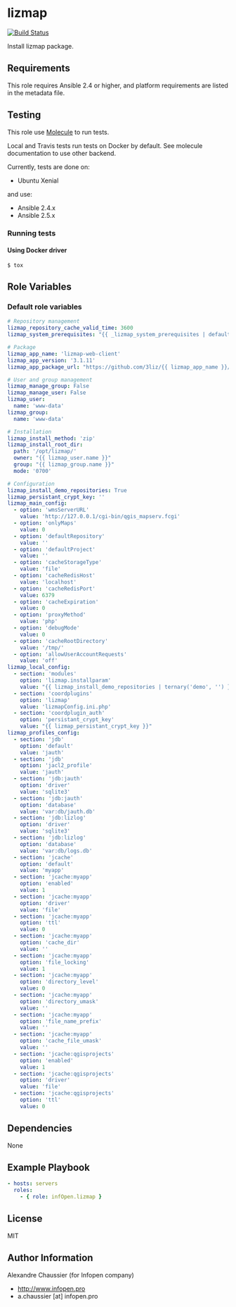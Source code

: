 # lizmap

[![Build Status](https://travis-ci.org/infOpen/ansible-role-lizmap.svg?branch=master)](https://travis-ci.org/infOpen/ansible-role-lizmap)

Install lizmap package.

## Requirements

This role requires Ansible 2.4 or higher,
and platform requirements are listed in the metadata file.

## Testing

This role use [Molecule](https://github.com/metacloud/molecule/) to run tests.

Local and Travis tests run tests on Docker by default.
See molecule documentation to use other backend.

Currently, tests are done on:
- Ubuntu Xenial

and use:
- Ansible 2.4.x
- Ansible 2.5.x

### Running tests

#### Using Docker driver

```
$ tox
```

## Role Variables

### Default role variables

``` yaml
# Repository management
lizmap_repository_cache_valid_time: 3600
lizmap_system_prerequisites: "{{ _lizmap_system_prerequisites | default([]) }}"

# Package
lizmap_app_name: 'lizmap-web-client'
lizmap_app_version: '3.1.11'
lizmap_app_package_url: "https://github.com/3liz/{{ lizmap_app_name }}/archive/{{ lizmap_app_version }}.zip"

# User and group management
lizmap_manage_group: False
lizmap_manage_user: False
lizmap_user:
  name: 'www-data'
lizmap_group:
  name: 'www-data'

# Installation
lizmap_install_method: 'zip'
lizmap_install_root_dir:
  path: '/opt/lizmap/'
  owner: "{{ lizmap_user.name }}"
  group: "{{ lizmap_group.name }}"
  mode: '0700'

# Configuration
lizmap_install_demo_repositories: True
lizmap_persistant_crypt_key: ''
lizmap_main_config:
  - option: 'wmsServerURL'
    value: 'http://127.0.0.1/cgi-bin/qgis_mapserv.fcgi'
  - option: 'onlyMaps'
    value: 0
  - option: 'defaultRepository'
    value: ''
  - option: 'defaultProject'
    value: ''
  - option: 'cacheStorageType'
    value: 'file'
  - option: 'cacheRedisHost'
    value: 'localhost'
  - option: 'cacheRedisPort'
    value: 6379
  - option: 'cacheExpiration'
    value: 0
  - option: 'proxyMethod'
    value: 'php'
  - option: 'debugMode'
    value: 0
  - option: 'cacheRootDirectory'
    value: '/tmp/'
  - option: 'allowUserAccountRequests'
    value: 'off'
lizmap_local_config:
  - section: 'modules'
    option: 'lizmap.installparam'
    value: "{{ lizmap_install_demo_repositories | ternary('demo', '') }}"
  - section: 'coordplugins'
    option: 'lizmap'
    value: 'lizmapConfig.ini.php'
  - section: 'coordplugin_auth'
    option: 'persistant_crypt_key'
    value: "{{ lizmap_persistant_crypt_key }}"
lizmap_profiles_config:
  - section: 'jdb'
    option: 'default'
    value: 'jauth'
  - section: 'jdb'
    option: 'jacl2_profile'
    value: 'jauth'
  - section: 'jdb:jauth'
    option: 'driver'
    value: 'sqlite3'
  - section: 'jdb:jauth'
    option: 'database'
    value: 'var:db/jauth.db'
  - section: 'jdb:lizlog'
    option: 'driver'
    value: 'sqlite3'
  - section: 'jdb:lizlog'
    option: 'database'
    value: 'var:db/logs.db'
  - section: 'jcache'
    option: 'default'
    value: 'myapp'
  - section: 'jcache:myapp'
    option: 'enabled'
    value: 1
  - section: 'jcache:myapp'
    option: 'driver'
    value: 'file'
  - section: 'jcache:myapp'
    option: 'ttl'
    value: 0
  - section: 'jcache:myapp'
    option: 'cache_dir'
    value: ''
  - section: 'jcache:myapp'
    option: 'file_locking'
    value: 1
  - section: 'jcache:myapp'
    option: 'directory_level'
    value: 0
  - section: 'jcache:myapp'
    option: 'directory_umask'
    value: ''
  - section: 'jcache:myapp'
    option: 'file_name_prefix'
    value: ''
  - section: 'jcache:myapp'
    option: 'cache_file_umask'
    value: ''
  - section: 'jcache:qgisprojects'
    option: 'enabled'
    value: 1
  - section: 'jcache:qgisprojects'
    option: 'driver'
    value: 'file'
  - section: 'jcache:qgisprojects'
    option: 'ttl'
    value: 0
```

## Dependencies

None

## Example Playbook

``` yaml
- hosts: servers
  roles:
    - { role: infOpen.lizmap }
```

## License

MIT

## Author Information

Alexandre Chaussier (for Infopen company)
- http://www.infopen.pro
- a.chaussier [at] infopen.pro
